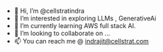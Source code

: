 - 👋 Hi, I’m @cellstratindra
- 👀 I’m interested in exploring LLMs , GenerativeAi
- 🌱 I’m currently learning AWS full stack AI.
- 💞️ I’m looking to collaborate on ...
- 📫 You can reach me @ indrajit@cellstrat.com

<!---
cellstratindra/cellstratindra is a ✨ special ✨ repository because its `README.md` (this file) appears on your GitHub profile.
You can click the Preview link to take a look at your changes.
--->
